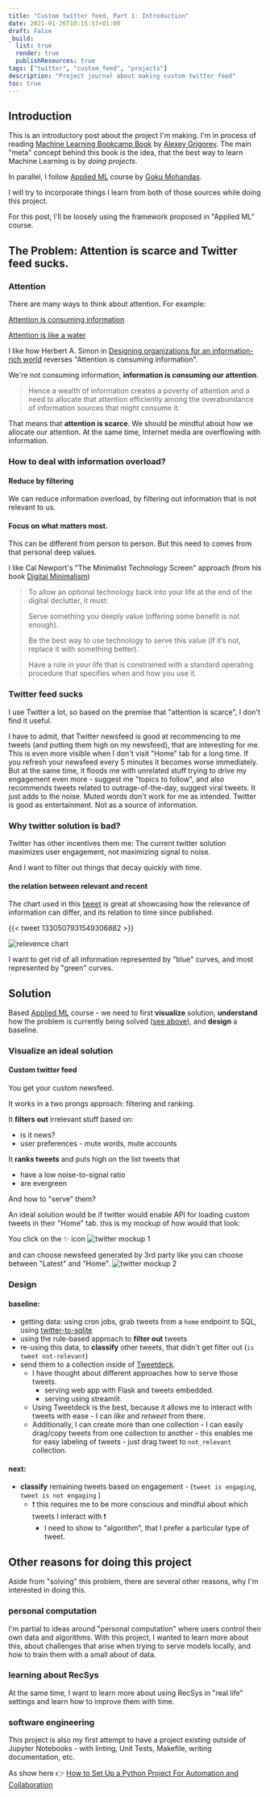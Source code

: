 ```yaml
---
title: "Custom twitter feed, Part 1: Introduction"
date: 2021-01-26T10:15:57+01:00
draft: False
_build:
  list: true
  render: true
  publishResources: true
tags: ["twitter", "custom_feed", "projects"]
description: "Project journal about making custom twitter feed"
toc: true
---
```



## Introduction
This is an introductory post about the project I'm making.
I'm in process of reading [Machine Learning Bookcamp Book](https://www.manning.com/books/machine-learning-bookcamp) by [Alexey Grigorev](https://twitter.com/Al_Grigor). The main "meta" concept behind this book is the idea, that the best way to learn Machine Learning is by _doing projects_.

In parallel, I follow [Applied ML](https://madewithml.com/#applied-ml) course by [Goku Mohandas](https://twitter.com/GokuMohandas). 

I will try to incorporate things I learn from both of those sources while doing this project.

For this post, I'll be loosely using the framework proposed in "Applied ML" course.

## The Problem: Attention is scarce and Twitter feed sucks.

### Attention
There are many ways to think about attention.
For example:

[Attention is consuming information](https://twitter.com/balajis/status/1339214847909609473)

[Attention is like a water](https://www.newyorker.com/magazine/2013/01/07/a-pickpockets-tale)


I like how Herbert A. Simon in [Designing organizations for an information-rich world](https://digitalcollections.library.cmu.edu/awweb/awarchive?type=file&item=33748) reverses "Attention is consuming information".

We're not consuming information, **information is consuming our attention**.

>Hence a wealth of information creates a poverty of attention and a need to allocate that attention efficiently among the overabundance of information sources that might consume it.

That means that **attention is scarce**. We should be mindful about how we allocate our attention. At the same time, Internet media are overflowing with information.

### How to deal with information overload?
#### Reduce by filtering
We can reduce information overload, by filtering out information that is not relevant to us.

#### Focus on what matters most.
This can be different from person to person. But this need to comes from that personal deep values.

I like Cal Newport's "The Minimalist Technology Screen" approach (from his book [Digital Minimalism](https://www.calnewport.com/books/digital-minimalism/)) 

>To allow an optional technology back into your life at the end of the digital declutter, it must:
>
>Serve something you deeply value (offering some benefit is not enough).
>
>Be the best way to use technology to serve this value (if it’s not, replace it with something better).
>
>Have a role in your life that is constrained with a standard operating procedure that specifies when and how you use it.


### Twitter feed sucks

I use Twitter a lot, so based on the premise that "attention is scarce", I don't find it useful.

I have to admit, that Twitter newsfeed is good at recommencing to me tweets (and putting them high on my newsfeed), that are interesting for me. This is even more visible when I don't visit "Home" tab for a long time. If you refresh your newsfeed every 5 minutes it becomes worse immediately. But at the same time, it floods me with unrelated stuff trying to drive my engagement even more - suggest me "topics to follow", and also recommends tweets related to outrage-of-the-day, suggest viral tweets. It just adds to the noise. Muted words don't work for me as intended. Twitter is good as entertainment. Not as a source of information.

### Why twitter solution is bad?

Twitter has other incentives them me: The current twitter solution maximizes user engagement, not maximizing signal to noise.

And I want to filter out things that decay quickly with time. 
#### the relation between relevant and recent

The chart used in this [tweet](https://mobile.twitter.com/GruPiotr/status/1330507931549306882) is great at showcasing how the relevance of information can differ, and its relation to time since published.

{{< tweet 1330507931549306882 >}}

![relevence chart](/img/20210125121217.png)

I want to get rid of all information represented by "blue" curves, and most represented by "green" curves.

## Solution
Based [Applied ML](https://madewithml.com/#applied-ml) course - we need to first **visualize** solution, **understand** how the problem is currently being solved ([see above](#why-twitter-solution-is-bad)), and **design** a baseline.

### Visualize an ideal solution
#### Custom twitter feed

You get your custom newsfeed. 

It works in a two prongs approach: filtering and ranking.

It **filters out** irrelevant stuff based on:
- is it news?
- user preferences - mute words, mute accounts

It **ranks tweets** and puts high on the list tweets that
- have a low noise-to-signal ratio
- are evergreen


And how to "serve" them?

An ideal solution would be if twitter would enable API for loading custom tweets in their "Home" tab.
this is my mockup of how would that look:

You click on the ✨ icon
![twitter mockup 1](/img/20210125113745.png)

and can choose newsfeed generated by 3rd party like you can choose between "Latest" and "Home".
![twitter mockup 2](/img/20210125113932.png)

### Design
#### baseline:


- getting data: using cron jobs, grab tweets from a `home` endpoint to SQL, using [twitter-to-sqlite](https://github.com/dogsheep/twitter-to-sqlite)
- using the rule-based approach to **filter out** tweets
- re-using this data, to **classify** other tweets, that didn't get filter out (`is tweet not-relevant`)
- send them to a collection inside of [Tweetdeck](https://tweetdeck.twitter.com/).
	- I have thought about different approaches how to serve those tweets.
		- serving web app with Flask and tweets embedded.
		- serving using streamlit.
    - Using Tweetdeck is the best, because it allows me to interact with tweets with ease - I can _like_ and _retweet_ from there. 
    - Additionally, I can create more than one collection - I can easily drag/copy tweets from one collection to another - this enables me for easy labeling of tweets - just drag tweet to `not_relevant` collection.

#### next:
- **classify** remaining tweets based on engagement - (`tweet is engaging`, `tweet is not engaging` )
	- ❗️ this requires me to be more conscious and mindful about which tweets I interact with ❗️ 
		- I need to show to "algorithm", that I prefer a particular type of tweet.

## Other reasons for doing this project
Aside from "solving" this problem, there are several other reasons, why I'm interested in doing this.

### personal computation
I'm partial to ideas around "personal computation" where users control their own data and algorithms. With this project, I wanted to learn more about this, about challenges that arise when trying to serve models locally, and how to train them with a small about of data.

### learning about RecSys
At the same time, I want to learn more about using RecSys in "real life" settings and learn how to improve them with time.

### software engineering
This project is also my first attempt to have a project existing outside of Jupyter Notebooks - with linting, Unit Tests, Makefile, writing documentation, etc.

As show here 👉 [How to Set Up a Python Project For Automation and Collaboration](https://eugeneyan.com/writing/setting-up-python-project-for-automation-and-collaboration/)
